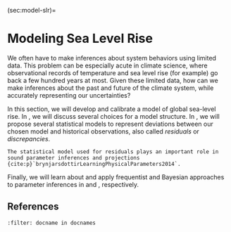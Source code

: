 (sec:model-slr)=
# Modeling Sea Level Rise

We often have to make inferences about system behaviors using limited data. This problem can be especially acute in climate science, where observational records of temperature and sea level rise (for example) go back a few hundred years at most.  Given these limited data, how can we make inferences about the past and future of the climate system, while accurately representing our uncertainties?

In this section, we will develop and calibrate a model of global sea-level rise. In [](sec:slr-model), we will discuss several choices for a model structure. In [](sec:slr-likelihood), we will propose several statistical models to represent deviations between our chosen model and historical observations, also called *residuals* or *discrepancies*.
```{margin} Modeling Residuals
The statistical model used for residuals plays an important role in sound parameter inferences and projections {cite:p}`brynjarsdottirLearningPhysicalParameters2014`. 
```
Finally, we will learn about and apply frequentist and Bayesian approaches to parameter inferences in [](sec:slr-bootstrap) and [](sec:slr-mcmc), respectively.

## References
```{bibliography}
:filter: docname in docnames
```